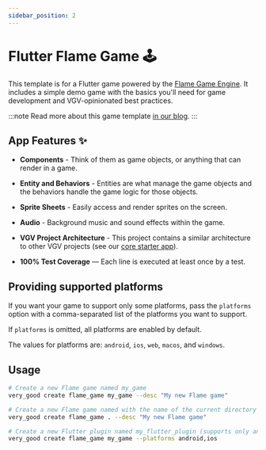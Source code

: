 ```yaml
---
sidebar_position: 2
---
```


# Flutter Flame Game 🕹

This template is for a Flutter game powered by the [Flame Game Engine][flame_link]. It includes a simple demo game with the basics you'll need for game development and VGV-opinionated best practices.

:::note
Read more about this game template [in our blog][blog].
:::

## App Features ✨

- **Components** - Think of them as game objects, or anything that can render in a game.

- **Entity and Behaviors** - Entities are what manage the game objects and the behaviors handle the game logic for those objects.

- **Sprite Sheets** - Easily access and render sprites on the screen.

- **Audio** - Background music and sound effects within the game.

- **VGV Project Architecture** - This project contains a similar architecture to other VGV projects (see our [core starter app](https://github.com/VeryGoodOpenSource/very_good_core/tree/main/src/my_app)).

- **100% Test Coverage** — Each line is executed at least once by a test.

## Providing supported platforms

If you want your game to support only some platforms, pass the `platforms` option with a comma-separated list of the platforms you want to support.

If `platforms` is omitted, all platforms are enabled by default.

The values for platforms are: `android`, `ios`, `web`, `macos`, and `windows`.

## Usage

```sh
# Create a new Flame game named my_game
very_good create flame_game my_game --desc "My new Flame game"

# Create a new Flame game named with the name of the current directory
very_good create flame_game . --desc "My new Flame game"

# Create a new Flutter plugin named my_flutter_plugin (supports only android and iOS)
very_good create flame_game my_game --platforms android,ios
```


[blog]: https://verygood.ventures/blog/generate-a-game-with-our-new-template
[very_good_cli_link]: https://github.com/VeryGoodOpenSource/very_good_cli
[mason_link]: https://github.com/felangel/mason
[flame_link]: https://flame-engine.org/
